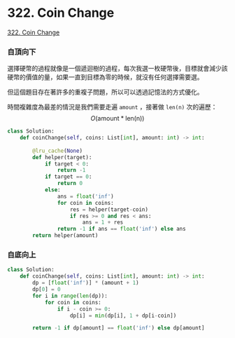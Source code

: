 # 322. Coin Change

[322. Coin Change](https://leetcode.com/problems/coin-change/)

### 自頂向下

選擇硬幣的過程就像是一個遞迴樹的過程，每次我選一枚硬幣後，目標就會減少該硬幣的價值的量，如果一直到目標為零的時候，就沒有任何選擇需要選。

但這個題目存在著許多的重複子問題，所以可以透過記憶法的方式優化。

時間複雜度為最差的情況是我們需要走遍 `amount` ，接著做 `len(n)` 次的遍歷： $$O( \text{amount} * \text{len(n}))$$ 

```python
class Solution:
    def coinChange(self, coins: List[int], amount: int) -> int:
        
        @lru_cache(None)
        def helper(target):
            if target < 0:
                return -1
            if target == 0:
                return 0
            else:
                ans = float('inf')
                for coin in coins:
                    res = helper(target-coin)
                    if res >= 0 and res < ans:
                        ans = 1 + res
                return -1 if ans == float('inf') else ans
        return helper(amount)
```

### 自底向上

```python
class Solution:
    def coinChange(self, coins: List[int], amount: int) -> int:
        dp = [float('inf')] * (amount + 1)
        dp[0] = 0
        for i in range(len(dp)):
            for coin in coins:
                if i - coin >= 0:
                    dp[i] = min(dp[i], 1 + dp[i-coin])

        return -1 if dp[amount] == float('inf') else dp[amount]
```

